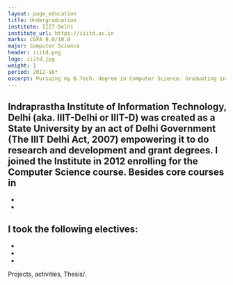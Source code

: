 ```yaml
---
layout: page_education
title: Undergraduation
institute: IIIT-Delhi
institute_url: https://iiitd.ac.in
marks: CGPA 9.0/10.0
major: Computer Science
header: iiitd.png
logo: iiitd.jpg
weight: 1
period: 2012-16*
excerpt: Pursuing my B.Tech. degree in Computer Science. Graduating in May, 2016.
---
```

Indraprastha Institute of Information Technology, Delhi (aka. IIIT-Delhi or IIIT-D) was created as a State University by an act of Delhi Government (The IIIT Delhi Act, 2007) empowering it to do research and development and grant degrees. 
I joined the Institute in 2012 enrolling for the Computer Science course. 
Besides core courses in
- 
- 
- 

I took the following electives:
-
-
-
-

Projects, activities, Thesis/.
